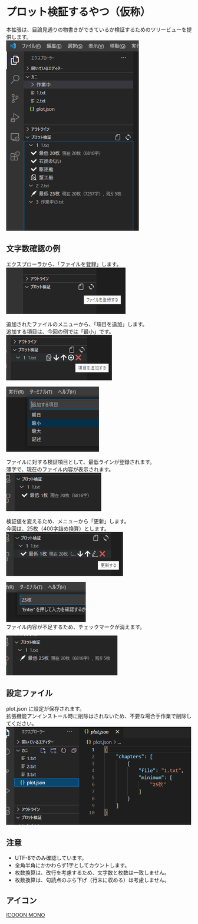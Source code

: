 プロット検証するやつ（仮称）
===

本拡張は、目論見通りの物書きができているか検証するためのツリービューを提供します。  
![file](https://github.com/n-fukuju/plot-verifier-vsce/raw/master/images/feature.png)  


## 文字数確認の例
エクスプローラから、「ファイルを登録」します。  
![file1](https://github.com/n-fukuju/plot-verifier-vsce/raw/master/images/feature-file1.png)  

追加されたファイルのメニューから、「項目を追加」します。  
追加する項目は、今回の例では「最小」です。  
![file2](https://github.com/n-fukuju/plot-verifier-vsce/raw/master/images/feature-file2.png)  
  
![file3](https://github.com/n-fukuju/plot-verifier-vsce/raw/master/images/feature-file3.png)  

ファイルに対する検証項目として、最低ラインが登録されます。  
薄字で、現在のファイル内容が表示されます。  
![file4](https://github.com/n-fukuju/plot-verifier-vsce/raw/master/images/feature-file4.png)  

検証値を変えるため、メニューから「更新」します。  
今回は、25枚（400字詰め換算）とします。  
![file5](https://github.com/n-fukuju/plot-verifier-vsce/raw/master/images/feature-file5.png)  
  
![file6](https://github.com/n-fukuju/plot-verifier-vsce/raw/master/images/feature-file6.png)  
ファイル内容が不足するため、チェックマークが消えます。  
  
![file7](https://github.com/n-fukuju/plot-verifier-vsce/raw/master/images/feature-file7.png)  


## 設定ファイル
plot.json に設定が保存されます。  
拡張機能アンインストール時に削除はされないため、不要な場合手作業で削除してください。  
![json](https://github.com/n-fukuju/plot-verifier-vsce/raw/master/images/feature-json.png)  


## 注意
* UTF-8でのみ確認しています。
* 全角半角にかかわらず1字としてカウントします。
* 枚数換算は、改行を考慮するため、文字数と枚数は一致しません。
* 枚数換算は、句読点のぶら下げ（行末に収める）は考慮しません。

## アイコン
[ICOOON MONO](https://icooon-mono.com/)  

